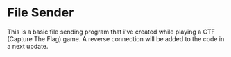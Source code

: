 # File Sender
This is a basic file sending program that i've created while playing a CTF (Capture The Flag) game.
A reverse connection will be added to the code in a next update.
